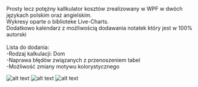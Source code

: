 Prosty lecz potężny kallkulator kosztów zrealizowany w WPF w dwóch językach polskim oraz angielskim.
<BR>Wykresy oparte o biblioteke Live-Charts.
<BR>Dodatkowo kalendarz z możliwością dodawania notatek który jest w 100% autorski
<BR><BR>Lista do dodania:
<BR>-Rodzaj kalkulacji: Dom
<BR>-Naprawa błędów związanych z przenoszeniem tabel
<BR>-Możliwość zmiany motywu kolorystycznego

![alt text](https://i.imgur.com/Ui6hAUW.png)
![alt text](https://i.imgur.com/Y3C1hPl.png)
![alt text](https://i.imgur.com/QqTCO7s.png)
